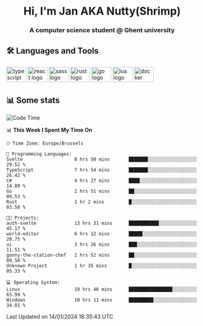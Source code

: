 <h1 align="center">Hi, I'm Jan AKA Nutty(Shrimp)</h1>
<h3 align="center">A computer science student @ Ghent university</h3>

<h2 align="left">🛠️ Languages and Tools</h2>

###

<div align="left">
  <img src="https://cdn.jsdelivr.net/gh/devicons/devicon/icons/typescript/typescript-original.svg" height="40" width="52" alt="typescript logo"  />
  <img src="https://cdn.jsdelivr.net/gh/devicons/devicon/icons/react/react-original.svg" height="40" width="52" alt="react logo"  />
  <img src="https://cdn.jsdelivr.net/gh/devicons/devicon/icons/sass/sass-original.svg" height="40" width="52" alt="sass logo"  />
  <img src="https://cdn.jsdelivr.net/gh/devicons/devicon/icons/rust/rust-plain.svg" height="40" width="52" alt="rust logo"  />
  <img src="https://cdn.jsdelivr.net/gh/devicons/devicon/icons/go/go-original.svg" height="40" width="52" alt="go logo"  />
  <img src="https://cdn.jsdelivr.net/gh/devicons/devicon/icons/lua/lua-original.svg" height="40" width="52" alt="lua logo"  />
  <img src="https://cdn.jsdelivr.net/gh/devicons/devicon/icons/docker/docker-original.svg" height="40" width="52" alt="docker logo"  />
</div>

<h2>📊 Some stats</h2>

<!--START_SECTION:waka-->
![Code Time](http://img.shields.io/badge/Code%20Time-4%2C125%20hrs%204%20mins-blue)

📊 **This Week I Spent My Time On** 

```text
🕑︎ Time Zone: Europe/Brussels

💬 Programming Languages: 
Svelte                   8 hrs 50 mins       ███████░░░░░░░░░░░░░░░░░░   29.52 % 
TypeScript               7 hrs 54 mins       ███████░░░░░░░░░░░░░░░░░░   26.42 % 
C#                       4 hrs 27 mins       ████░░░░░░░░░░░░░░░░░░░░░   14.89 % 
Go                       2 hrs 51 mins       ██░░░░░░░░░░░░░░░░░░░░░░░   09.53 % 
Rust                     1 hr 2 mins         █░░░░░░░░░░░░░░░░░░░░░░░░   03.50 % 

🐱‍💻 Projects: 
auth-svelte              13 hrs 31 mins      ███████████░░░░░░░░░░░░░░   45.17 % 
world-editor             6 hrs 12 mins       █████░░░░░░░░░░░░░░░░░░░░   20.75 % 
ui                       3 hrs 26 mins       ███░░░░░░░░░░░░░░░░░░░░░░   11.51 % 
gonny-the-station-chef   2 hrs 52 mins       ██░░░░░░░░░░░░░░░░░░░░░░░   09.58 % 
Unknown Project          1 hr 35 mins        █░░░░░░░░░░░░░░░░░░░░░░░░   05.33 % 

💻 Operating System: 
Linux                    19 hrs 46 mins      ████████████████░░░░░░░░░   65.99 % 
Windows                  10 hrs 11 mins      █████████░░░░░░░░░░░░░░░░   34.01 % 
```


 Last Updated on 14/01/2024 18:35:43 UTC
<!--END_SECTION:waka-->
